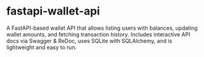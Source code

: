 # fastapi-wallet-api
A FastAPI-based wallet API that allows listing users with balances, updating wallet amounts, and fetching transaction history. Includes interactive API docs via Swagger &amp; ReDoc, uses SQLite with SQLAlchemy, and is lightweight and easy to run.
